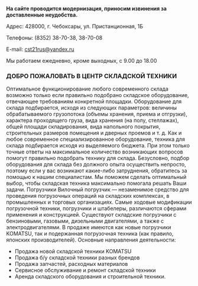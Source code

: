**На сайте проводится модернизация, приносим извинения за доставленные неудобства.**


Адрес: 428000, г. Чебоксары, ул. Пристанционная, 1Б

Телефоны:  (8352) 38-70-38, 38-70-08

E-mail: cst21rus@yandex.ru

Мы работаем ежедневно, кроме выходных, с 9.00 до 18.00



### ДОБРО ПОЖАЛОВАТЬ В ЦЕНТР СКЛАДСКОЙ ТЕХНИКИ
Оптимальное функционирование любого современного склада возможно только если правильно подобрано складское оборудование, отвечающее требованиям конкретной площадки. Оборудование для склада подбирается, исходя из следующих параметров: величины обрабатываемого грузопотока (объемы хранения, приема и отгрузки), характера проходящего груза, вида хранения (на полу, стеллажах), общей площади складирования, вида напольного покрытия, строительных размеров помещения и дверных проемов и т. д. Как и любое современное специализированное оборудование, техника для склада подбирается исходя из выделяемого бюджета. При этом только точные ответы на максимальное количество возникающих вопросов помогут правильно подобрать технику для склада. Безусловно, подбор оборудования для склада без должного опыта осуществить непросто, поэтому если у вас возникают какие-либо затруднения, обратитесь за помощью к нашим специалистам. Мы поможем сделать оптимальный выбор, чтобы складская техника максимально помогала решать Ваши задачи.
Погрузчики Вилочный погрузчик — незаменимое средство для проведения погрузочных операций на складских комплексах, в промышленных и торговых организациях. Самые ходовые модификации погрузочной техники, погрузчики и штабелеры, различаются сферами применения и конструкцией. Существуют складские погрузчики с бензиновыми, газовыми, дизельными двигателями, а также с электродвигателями.  В продаже имеются как новые погрузчики KOMATSU, так и подержанная погрузочная техника (как правило, японских производителей).
Основные направления деятельности:

 - Продажа  новой складской техники KOMATSU
 - Продажа б/у складской техники  разных брендов
 - Продажа запчастей, расходных материалов
 - Сервисное обслуживание и ремонт складской техники
 - Аренда складского оборудования и строительной техники.
